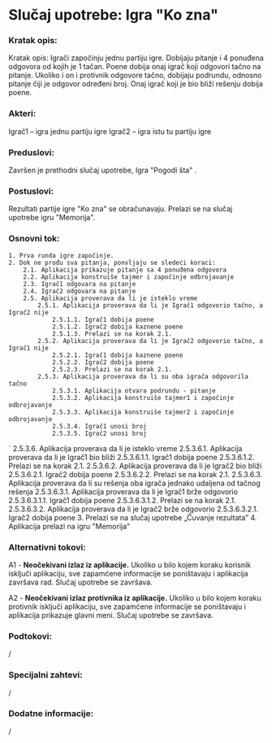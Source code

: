 # Slučaj upotrebe: Igra "Ko zna"

  

### Kratak opis:

Kratak opis: Igrači započinju jednu partiju igre. Dobijaju pitanje i 4 ponuđena odgovora od kojih je 1 tačan. Poene dobija onaj igrač koji odgovori tačno na pitanje. Ukoliko i on i protivnik odgovore tačno, dobijaju podrundu, odnosno pitanje čiji je odgovor određeni broj. Onaj igrač koji je bio bliži rešenju dobija poene.

  

### Akteri:

Igrač1 – igra jednu partiju igre
Igrač2 – igra istu tu partiju igre

### Preduslovi:

Završen je prethodni slučaj upotrebe, Igra "Pogodi šta" .
  
### Postuslovi:

Rezultati partije igre "Ko zna" se obračunavaju. Prelazi se na slučaj upotrebe igru "Memorija".

### Osnovni tok:

    1. Prva runda igre započinje.
    2. Dok ne prođu sva pitanja, ponvljaju se sledeći koraci:
        2.1. Aplikacija prikazuje pitanje sa 4 ponuđena odgovora
        2.2. Aplikacija konstruiše tajmer i započinje odbrojavanje
        2.3. Igrač1 odgovara na pitanje
        2.4. Igrač2 odgovara na pitanje
        2.5. Aplikacija proverava da li je isteklo vreme
            2.5.1. Aplikacija proverava da li je Igrač1 odgovorio tačno, a Igrač2 nije
                2.5.1.1. Igrač1 dobija poene
                2.5.1.2. Igrač2 dobija kaznene poene
	            2.5.1.3. Prelazi se na korak 2.1.
            2.5.2. Aplikacija proverava da li je Igrač2 odgovorio tačno, a Igrač1 nije
                2.5.2.1. Igrač1 dobija kaznene poene
	            2.5.2.2. Igrač2 dobija poene
	            2.5.2.3. Prelazi se na korak 2.1.
            2.5.3. Aplikacija proverava da li su oba igrača odgovorila tačno
                2.5.3.1. Aplikacija otvara podrundu - pitanje
                2.5.3.2. Aplikacija konstruiše tajmer1 i započinje odbrojavanje
                2.5.3.3. Aplikacija konstruiše tajmer2 i započinje odbrojavanje
                2.5.3.4. Igrač1 unosi broj
                2.5.3.5. Igrač2 unosi broj
`               2.5.3.6. Aplikacija proverava da li je isteklo vreme
                    2.5.3.6.1. Aplikacija proverava da li je Igrač1 bio bliži
                        2.5.3.6.1.1. Igrač1 dobija poene
	    	            2.5.3.6.1.2. Prelazi se na korak 2.1.
                    2.5.3.6.2. Aplikacija proverava da li je Igrač2 bio bliži
                        2.5.3.6.2.1. Igrač2 dobija poene
	    	            2.5.3.6.2.2. Prelazi se na korak 2.1.
                    2.5.3.6.3. Aplikacija proverava da li su rešenja oba igrača jednako udaljena od tačnog rešenja
                        2.5.3.6.3.1. Aplikacija proverava da li je Igrač1 brže odgovorio
                            2.5.3.6.3.1.1. Igrač1 dobija poene
	    	    	        2.5.3.6.3.1.2. Prelazi se na korak 2.1.
                        2.5.3.6.3.2. Aplikacija proverava da li je Igrač2 brže odgovorio
                            2.5.3.6.3.2.1. Igrač2 dobija poene
    3. Prelazi se na slučaj upotrebe „Čuvanje rezultata”
    4. Aplikacija prelazi na igru "Memorija"
  
    

### Alternativni tokovi:

A1 - **Neočekivani izlaz iz aplikacije.** Ukoliko u bilo kojem koraku korisnik isključi aplikaciju,
sve zapamćene informacije se poništavaju i aplikacija završava rad.
Slučaj upotrebe se završava.

A2 - **Neočekivani izlaz protivnika iz aplikacije.** Ukoliko u bilo kojem koraku protivnik isključi
aplikaciju, sve zapamćene informacije se poništavaju i aplikacija prikazuje glavni meni.
Slučaj upotrebe se završava.


### Podtokovi:

/

### Specijalni zahtevi:

/
  

### Dodatne informacije:

/
